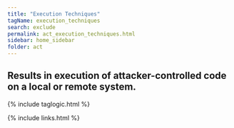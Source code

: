 ```yaml
---
title: "Execution Techniques"
tagName: execution_techniques
search: exclude
permalink: act_execution_techniques.html
sidebar: home_sidebar
folder: act
---
```


## Results in execution of attacker-controlled code on a local or remote system.

{% include taglogic.html %}

{% include links.html %}
